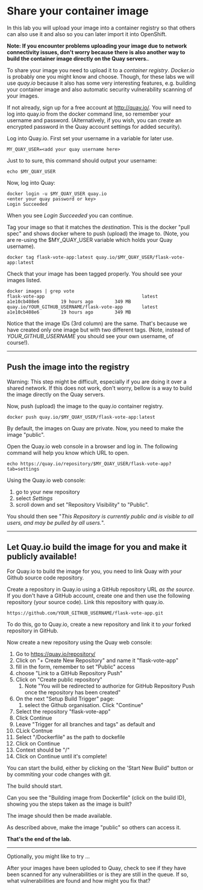 # Share your container image 

In this lab you will upload your image into a container registry so that others can also use it and
also  so you can later import it into OpenShift.

**Note: If you encounter problems uploading your image due to network connectivity issues, don't 
worry because there is also another way to build the container image directly on the Quay servers.**.

To share your image you need to upload it to a *container registry*.  _Docker.io_ is probably one
you might know and choose. 
Though, for these labs we will use _quay.io_ because it also has some very interesting features, e.g. building your container 
image and also automatic security vulnerability scanning of your images. 

If not already, sign up for a free account at http://quay.io/.  You will need to log into quay.io from the docker command line, so 
remember your username and password.  (Alternatively, if you wish, you can create an encrypted password in the Quay account 
settings for added security).

Log into Quay.io.   First set your username in a variable for later use. 

```
MY_QUAY_USER=<add your quay username here>
```

Just to to sure, this command should output your username:

```
echo $MY_QUAY_USER
```

Now, log into Quay:

```
docker login -u $MY_QUAY_USER quay.io
<enter your quay password or key>
Login Succeeded
```

When you see _Login Succeeded_ you can continue.

Tag your image so that it matches the *_destination_*.  This is the docker "pull spec" and shows docker where to push (upload) the image to.  (Note, you are re-using the $MY_QUAY_USER variable which holds your Quay username).

```
docker tag flask-vote-app:latest quay.io/$MY_QUAY_USER/flask-vote-app:latest
```

Check that your image has been tagged properly.  You should see your images listed.

```
docker images | grep vote
flask-vote-app                                    latest              a1e10cb408e6        19 hours ago        349 MB
quay.io/YOUR_GITHUB_USERNAME/flask-vote-app       latest              a1e10cb408e6        19 hours ago        349 MB
```

Notice that the image IDs (3rd column) are the same.  That's because we have created only one image but with two different tags. 
(Note, instead of _YOUR_GITHUB_USERNAME_ you should see your own username, of course!).

---
## Push the image into the registry

Warning: This step might be difficult, especially if you are doing it over a shared network.  If this does not work, don't worry,
bellow is a way to build the image directly on the Quay servers. 

Now, push (upload) the image to the quay.io container registry. 

```
docker push quay.io/$MY_QUAY_USER/flask-vote-app:latest
```

By default, the images on Quay are private.  Now, you need to make the image "public". 

Open the Quay.io web console in a browser and log in. The following command will help you know which URL to open.

```
echo https://quay.io/repository/$MY_QUAY_USER/flask-vote-app?tab=settings
```

Using the Quay.io web console:
1. go to your new repository
1. select _Settings_
1. scroll down and set "Repository Visibility" to "Public". 

You should then see "_This Repository is currently public and is visible to all users, and may be
pulled by all users._". 


---
## Let Quay.io build the image for you and make it publicly available!

For Quay.io to build the image for you, you need to link Quay with *your* Github source code
repository.

Create a repository in Quay.io using a GitHub repository URL _as the source_.  If you don't have a GitHub account, 
create one and then use the following repository (your source code).  Link this repository with quay.io.

```
https://github.com/YOUR_GITHUB_USERNAME/flask-vote-app.git
```

To do this, go to Quay.io, create a new repository and link it to *your* forked repository in GitHub. 

Now create a new repository using the Quay web console:

1. Go to https://quay.io/repository/
1. Click on "+ Create New Repository" and name it "flask-vote-app"
1. fill in the form, remember to set "Public" access 
1. choose "Link to a GitHub Repository Push"
1. Click on "Create public repository" 
    1. Note "You will be redirected to authorize for GitHub Repository Push once the repository has
been created"
1. On the next "Setup Build Trigger" page:
    1. select the Github organisation. Click "Continue"
1. Select the repository "flask-vote-app"
1. Click Continue
1. Leave "Trigger for all branches and tags" as default and
1. CLick Contnue 
1. Select "/Dockerfile" as the path to dockefile
1. Click on Continue 
1. Context should be "/"
1. Click on Continue until it's complete!

You can start the build, either by clicking on the 'Start New Build" button or by commiting your
code changes with git.

The build should start.

Can you see the "Building image from Dockerfile" (click on the build ID), showing you the steps taken as the image is built? 

The image should then be made available.

As described above, make the image "public" so others can access it. 

**That's the end of the lab.**

---
Optionally, you might like to try ...

After your images have been uploded to Quay, check to see if they have been scanned for any
vulnerabilities or is they are still in the queue.  If so, what vulnerabilities are found and how
might you fix that? 



